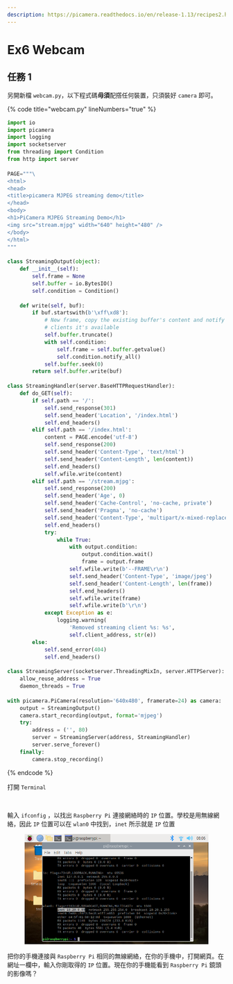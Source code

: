 ```yaml
---
description: https://picamera.readthedocs.io/en/release-1.13/recipes2.html#web-streaming
---
```


# Ex6 Webcam

## 任務 1

另開新檔 `webcam.py`，以下程式碼**毋須**配撘任何裝置，只須裝好 `camera` 即可。

{% code title="webcam.py" lineNumbers="true" %}
```python
import io
import picamera
import logging
import socketserver
from threading import Condition
from http import server

PAGE="""\
<html>
<head>
<title>picamera MJPEG streaming demo</title>
</head>
<body>
<h1>PiCamera MJPEG Streaming Demo</h1>
<img src="stream.mjpg" width="640" height="480" />
</body>
</html>
"""

class StreamingOutput(object):
    def __init__(self):
        self.frame = None
        self.buffer = io.BytesIO()
        self.condition = Condition()

    def write(self, buf):
        if buf.startswith(b'\xff\xd8'):
            # New frame, copy the existing buffer's content and notify all
            # clients it's available
            self.buffer.truncate()
            with self.condition:
                self.frame = self.buffer.getvalue()
                self.condition.notify_all()
            self.buffer.seek(0)
        return self.buffer.write(buf)

class StreamingHandler(server.BaseHTTPRequestHandler):
    def do_GET(self):
        if self.path == '/':
            self.send_response(301)
            self.send_header('Location', '/index.html')
            self.end_headers()
        elif self.path == '/index.html':
            content = PAGE.encode('utf-8')
            self.send_response(200)
            self.send_header('Content-Type', 'text/html')
            self.send_header('Content-Length', len(content))
            self.end_headers()
            self.wfile.write(content)
        elif self.path == '/stream.mjpg':
            self.send_response(200)
            self.send_header('Age', 0)
            self.send_header('Cache-Control', 'no-cache, private')
            self.send_header('Pragma', 'no-cache')
            self.send_header('Content-Type', 'multipart/x-mixed-replace; boundary=FRAME')
            self.end_headers()
            try:
                while True:
                    with output.condition:
                        output.condition.wait()
                        frame = output.frame
                    self.wfile.write(b'--FRAME\r\n')
                    self.send_header('Content-Type', 'image/jpeg')
                    self.send_header('Content-Length', len(frame))
                    self.end_headers()
                    self.wfile.write(frame)
                    self.wfile.write(b'\r\n')
            except Exception as e:
                logging.warning(
                    'Removed streaming client %s: %s',
                    self.client_address, str(e))
        else:
            self.send_error(404)
            self.end_headers()

class StreamingServer(socketserver.ThreadingMixIn, server.HTTPServer):
    allow_reuse_address = True
    daemon_threads = True

with picamera.PiCamera(resolution='640x480', framerate=24) as camera:
    output = StreamingOutput()
    camera.start_recording(output, format='mjpeg')
    try:
        address = ('', 80)
        server = StreamingServer(address, StreamingHandler)
        server.serve_forever()
    finally:
        camera.stop_recording()
```
{% endcode %}

打開 `Terminal`&#x20;

<figure><img src="https://lh5.googleusercontent.com/0K4NJg0mejAE91Lj8GA4nrGzC1MIuGnF61mvqWNCgJdlhJYxU8RUF6c6PzYBPppTnDRpGksbiD4yRhkYAHqnGL6-7dsiGoyx44iR62mXWZOlzvg5sP52dWVOWhqRleEfhrxcYOW4U60jq4ddbRvc8iy9Iw=s2048" alt=""><figcaption></figcaption></figure>

輸入 `ifconfig` ，以找出 `Raspberry Pi` 連接網絡時的 `IP` 位置。學校是用無線網絡，因此 `IP` 位置可以在 `wlan0` 中找到，`inet` 所示就是 `IP` 位置

<figure><img src="../.gitbook/assets/check-ip.png" alt=""><figcaption></figcaption></figure>

把你的手機連接與 `Raspberry Pi` 相同的無線網絡，在你的手機中，打開網頁。在網址一欄中，輸入你剛取得的 `IP` 位置。現在你的手機能看到 `Raspberry Pi` 鏡頭的影像嗎？
